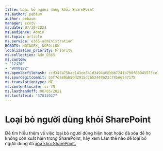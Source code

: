 ```yaml
---
title: Loại bỏ người dùng khỏi SharePoint
ms.author: pebaum
author: pebaum
manager: scotv
ms.date: 07/30/2021
ms.audience: Admin
ms.topic: article
ms.service: o365-administration
ROBOTS: NOINDEX, NOFOLLOW
localization_priority: Priority
ms.collection: Adm_O365
ms.custom:
- "12470"
- "9000192"
ms.openlocfilehash: ccd345a75bac141ce541d3494ac8bbb7241b790f88045575ce1fb676320150f4
ms.sourcegitcommit: b5f7da89a650d2915dc652449623c78be6247175
ms.translationtype: MT
ms.contentlocale: vi-VN
ms.lasthandoff: 08/05/2021
ms.locfileid: "57813027"
---
```

# <a name="remove-users-from-sharepoint"></a>Loại bỏ người dùng khỏi SharePoint

Để tìm hiểu thêm về việc loại bỏ người dùng hiện hoạt hoặc đã xóa để họ không còn xuất hiện trong SharePoint, hãy xem Làm thế nào để loại bỏ người dùng đã [xóa khỏi SharePoint.](/sharepoint/remove-users)



